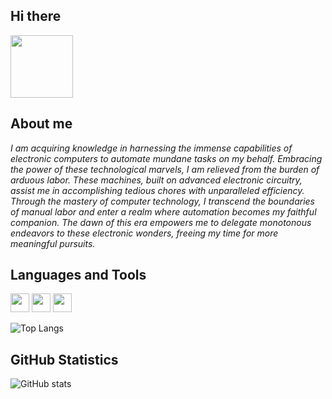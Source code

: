 ## Hi there



<img src="https://media.giphy.com/media/eNkTmnCLjrVF58uNq1/giphy.gif" width='100'/>
	
## About me
<i> I am acquiring knowledge in harnessing the immense capabilities of electronic computers to automate mundane tasks on my behalf. Embracing the power of these technological marvels, I am relieved from the burden of arduous labor. These machines, built on advanced electronic circuitry, assist me in accomplishing tedious chores with unparalleled efficiency. Through the mastery of computer technology, I transcend the boundaries of manual labor and enter a realm where automation becomes my faithful companion. The dawn of this era empowers me to delegate monotonous endeavors to these electronic wonders, freeing my time for more meaningful pursuits.
</i>
## Languages and Tools
 <p align="left"> 
	<img src="https://img.icons8.com/color/50/fa314a/git.png" width="30"/>
	<img src="https://img.icons8.com/color/50/fa314a/console.png" width="30"/>
	<img src="https://img.icons8.com/color/50/4a90e2/python.png" width="30"/>
</p>

![Top Langs](https://github-readme-stats.vercel.app/api/top-langs/?username=hiKrishna07&layout=compact&theme=radical)

## GitHub Statistics

![GitHub stats](https://github-readme-stats.vercel.app/api?username=hiKrishna07&show_icons=true&theme=radical)


<!--
**hiKrishna07/hiKrishna07** is a ✨ _special_ ✨ repository because its `README.md` (this file) appears on your GitHub profile.

Here are some ideas to get you started:

- 🔭 I’m currently working on ...
- 🌱 I’m currently learning ...
- 👯 I’m looking to collaborate on ...
- 🤔 I’m looking for help with ...
- 💬 Ask me about ...
- 📫 How to reach me: ...
- 😄 Pronouns: ...
- ⚡ Fun fact: ...
-->
